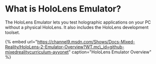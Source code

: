 # What is HoloLens Emulator?

The HoloLens Emulator lets you test holographic applications on your PC without a physical HoloLens. It also includes the HoloLens development toolset.

{% embed url="https://channel9.msdn.com/Shows/Docs-Mixed-Reality/HoloLens-2-Emulator-Overview?WT.mc\_id=github-mixedrealitycurriculum-ayyonet" caption="HoloLens Emulator Overview" %}



